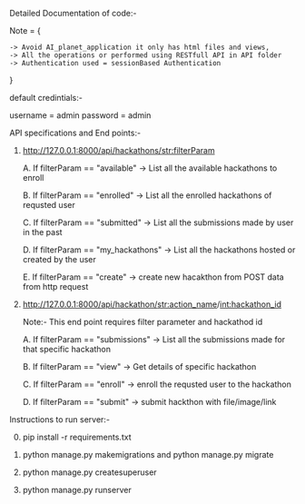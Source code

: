 Detailed Documentation of code:-

Note = {

    -> Avoid AI_planet_application it only has html files and views,
    -> All the operations or performed using RESTfull API in API folder
    -> Authentication used = sessionBased Authentication
    
}
 
default credintials:-

username = admin
password = admin


API specifications and End points:-

1. http://127.0.0.1:8000/api/hackathons/<str:filterParam>

    A. If filterParam == "available"
        -> List all the available hackathons to enroll
    
    B. If filterParam == "enrolled"
        -> List all the enrolled hackathons of requsted user
    
    C. If filterParam == "submitted"
        -> List all the submissions made by user in the past

    D. If filterParam == "my_hackathons"
        -> List all the hackathons hosted or created by the user

    E. If filterParam == "create"
        -> create new hacakthon from POST data from http request

    
2. http://127.0.0.1:8000/api/hackathon/<str:action_name>/<int:hackathon_id>

    Note:- This end point requires filter parameter and hackathod id

    A. If filterParam == "submissions"
        -> List all the submissions made for that specific hackathon
    
    B. If filterParam == "view"
        -> Get details of specific hackathon

    C. If filterParam == "enroll"
        -> enroll the requsted user to the hackathon

    D. If filterParam == "submit"
        -> submit hackthon with file/image/link



Instructions to run server:-

0. pip install -r requirements.txt

1. python manage.py makemigrations and python manage.py migrate

2. python manage.py createsuperuser

3. python manage.py runserver